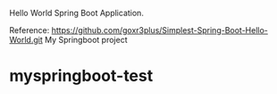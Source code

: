 
Hello World Spring Boot Application.

Reference: https://github.com/goxr3plus/Simplest-Spring-Boot-Hello-World.git
My Springboot project
# myspringboot-test
